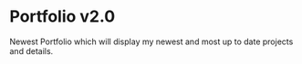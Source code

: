 # Portfolio v2.0
 Newest Portfolio which will display my newest and most up to date projects and details.

